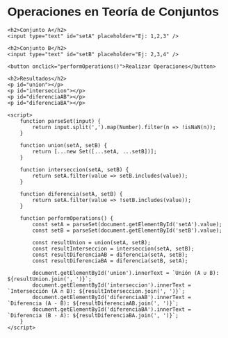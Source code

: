 <!DOCTYPE html>
<html lang="es">
<head>
    <meta charset="UTF-8">
    <meta name="viewport" content="width=device-width, initial-scale=1.0">
    <title>Teoría de Conjuntos</title>
    <style>
        body {
            font-family: Arial, sans-serif;
            margin: 20px;
        }
        input, button {
            margin: 5px;
        }
    </style>
</head>
<body>
    <h1>Operaciones en Teoría de Conjuntos</h1>

    <h2>Conjunto A</h2>
    <input type="text" id="setA" placeholder="Ej: 1,2,3" />
    
    <h2>Conjunto B</h2>
    <input type="text" id="setB" placeholder="Ej: 2,3,4" />
    
    <button onclick="performOperations()">Realizar Operaciones</button>

    <h2>Resultados</h2>
    <p id="union"></p>
    <p id="interseccion"></p>
    <p id="diferenciaAB"></p>
    <p id="diferenciaBA"></p>

    <script>
        function parseSet(input) {
            return input.split(',').map(Number).filter(n => !isNaN(n));
        }

        function union(setA, setB) {
            return [...new Set([...setA, ...setB])];
        }

        function interseccion(setA, setB) {
            return setA.filter(value => setB.includes(value));
        }

        function diferencia(setA, setB) {
            return setA.filter(value => !setB.includes(value));
        }

        function performOperations() {
            const setA = parseSet(document.getElementById('setA').value);
            const setB = parseSet(document.getElementById('setB').value);

            const resultUnion = union(setA, setB);
            const resultInterseccion = interseccion(setA, setB);
            const resultDiferenciaAB = diferencia(setA, setB);
            const resultDiferenciaBA = diferencia(setB, setA);

            document.getElementById('union').innerText = `Unión (A ∪ B): ${resultUnion.join(', ')}`;
            document.getElementById('interseccion').innerText = `Intersección (A ∩ B): ${resultInterseccion.join(', ')}`;
            document.getElementById('diferenciaAB').innerText = `Diferencia (A - B): ${resultDiferenciaAB.join(', ')}`;
            document.getElementById('diferenciaBA').innerText = `Diferencia (B - A): ${resultDiferenciaBA.join(', ')}`;
        }
    </script>
</body>
</html>
